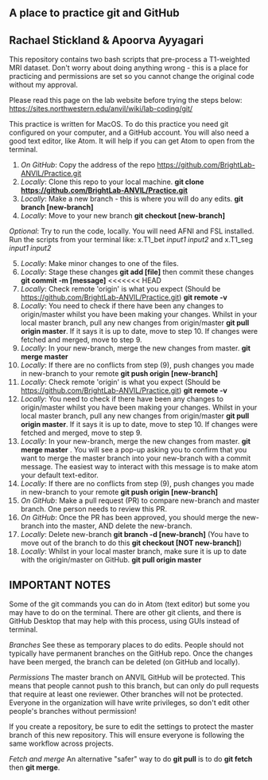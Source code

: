 A place to practice git and GitHub
--------------
Rachael Stickland & Apoorva Ayyagari
--------------

This repository contains two bash scripts that pre-process a T1-weighted MRI dataset.
Don't worry about doing anything wrong - this is a place for practicing and permissions are set so you cannot change the original code without my approval.

Please read this page on the lab website before trying the steps below: https://sites.northwestern.edu/anvil/wiki/lab-coding/git/

This practice is written for MacOS.
To do this practice you need git configured on your computer, and a GitHub account.
You will also need a good text editor, like Atom. It will help if you can get Atom to open from the terminal.

1. *On GitHub*: Copy the address of the repo https://github.com/BrightLab-ANVIL/Practice.git
2. *Locally*: Clone this repo to your local machine.   **git clone https://github.com/BrightLab-ANVIL/Practice.git**
3. *Locally*: Make a new branch  - this is where you will do any edits. **git branch [new-branch]**
4. *Locally*: Move to your new branch **git checkout [new-branch]**

*Optional*: Try to run the code, locally. You will need AFNI and FSL installed. Run the scripts from your terminal like:
x.T1_bet *input1* *input2* and x.T1_seg *input1* *input2*

5. *Locally*: Make minor changes to one of the files.
6. *Locally*: Stage these changes **git add [file]** then commit these changes **git commit -m [message]**
<<<<<<< HEAD
7. *Locally*: Check remote 'origin' is what you expect (Should be https://github.com/BrightLab-ANVIL/Practice.git) **git remote -v**
8. *Locally*: You need to check if there have been any changes to origin/master whilst you have been making your changes. Whilst in your local master branch, pull any new changes from origin/master **git pull origin master**. If it says it is up to date, move to step 10. If changes were fetched and merged, move to step 9.
9. *Locally*: In your new-branch, merge the new changes from master. **git merge master**
10. *Locally*: If there are no conflicts from step (9), push changes you made in new-branch to your remote **git push origin [new-branch]**
7. *Locally*: Check remote 'origin' is what you expect (Should be https://github.com/BrightLab-ANVIL/Practice.git) **git remote -v**
8. *Locally*: You need to check if there have been any changes to origin/master whilst you have been making your changes. Whilst in your local master branch, pull any new changes from origin/master **git pull origin master**. If it says it is up to date, move to step 10. If  changes were fetched and merged, move to step 9.
9. *Locally*: In your new-branch, merge the new changes from master. **git merge master** . You will see a pop-up asking you to confirm that you want to merge the master branch into your new-branch with a commit message. The easiest way to interact with this message is to make atom your default text-editor.
10. *Locally*: If there are no conflicts from step (9), push changes you made in new-branch to your remote **git push origin [new-branch]**
11. *On GitHub*: Make a pull request (PR) to compare new-branch and master branch. One person needs to review this PR.
12. *On GitHub*: Once the PR has been approved, you should merge the new-branch into the master, AND delete the new-branch.
13. *Locally*: Delete new-branch **git branch -d [new-branch]** (You have to move out of the branch to do this **git checkout [NOT new-branch]**)
14. *Locally*: Whilst in your local master branch, make sure it is up to date with the origin/master on GitHub. **git pull origin master**

IMPORTANT NOTES
--------------

Some of the git commands you can do in Atom (text editor) but some you may have to do on the terminal.
There are other git clients, and there is GitHub Desktop that may help with this process, using GUIs instead of terminal.

*Branches*
See these as temporary places to do edits. People should not typically have permanent branches on the GitHub repo. Once the changes have been merged, the branch can be deleted (on GitHub and locally).

*Permissions*
The master branch on ANVIL GitHub will be protected. This means that people cannot push to this branch, but can only do pull requests that require at least one reviewer. Other branches will not be protected. Everyone in the organization will have write privileges, so don't edit other people's branches without permission!

If you create a repository, be sure to edit the settings to protect the master branch of this new repository. This will ensure everyone is following the same workflow across projects.  

*Fetch and merge*
An alternative "safer" way to do **git pull** is to do **git fetch** then **git merge**.
